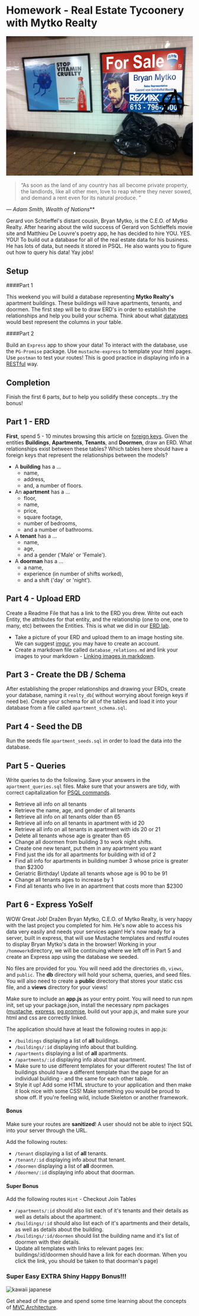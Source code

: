 # Homework - Real Estate Tycoonery with Mytko Realty
![Bryan Mytko](mytko_reality.jpg)
> “As soon as the land of any country has all become private property,
> the landlords, like all other men, love to reap where they never sowed,
> and demand a rent even for its natural produce. ”

*— Adam Smith, Wealth of Nations***


Gerard von Schtieffel's distant cousin, Bryan Mytko, is the C.E.O. of Mytko Realty. After hearing about the wild success of Gerard von Schtieffels movie site and Matthieu De Louvre's poetry app, he has decided to hire YOU. YES. YOU! To build out a database for all of the real estate data for his business. He has lots of data, but needs it stored in PSQL. He also wants you to figure out how to query his data! Yay jobs!

## Setup

####Part 1

This weekend you will build a database representing **Mytko Realty's** apartment buildings. These buildings will have apartments, tenants,
and doormen. The first step will be to draw ERD's in order to establish the
relationships and help you build your schema. Think about what
[datatypes](http://www.postgresql.org/docs/9.3/static/datatype.html) would best represent the columns in your table.

####Part 2 

Build an `Express` app to show your data! To interact with the database, use the `PG-Promise` package. Use `mustache-express` to template your html pages. Use `postman` to test your routes! This is good practice in displaying info in a [RESTful](http://www.restapitutorial.com/lessons/restquicktips.html) way.


## Completion

Finish the first 6 parts, _but_ to help you solidify these concepts...try the bonus!

## Part 1 - ERD
**First**, spend 5 - 10 minutes browsing this article on [foreign keys](http://www.w3resource.com/PostgreSQL/foreign-key-constraint.php).
Given the entities **Buildings**, **Apartments**, **Tenants**, and **Doormen**,
draw an ERD. What relationships exist between these tables? Which tables here should
have a foreign keys that represent the relationships between the models?

- A **building** has a ...
  - name,
  - address,
  - and, a number of floors.
- An **apartment** has a ...
  - floor,
  - name,
  - price,
  - square footage,
  - number of bedrooms,
  - and a number of bathrooms.
- A **tenant** has a ...
  - name,
  - age,
  - and a gender ('Male' or 'Female').
- A **doorman** has a ...
  - a name,
  - experience (in number of shifts worked),
  - and a shift ('day' or 'night').

## Part 4 - Upload ERD

Create a Readme File that has a link to the ERD you drew. Write out each Entity, the attributes for that entity, and the relationship (one to one, one to many, etc) between the Entities. This is what we did in our [ERD lab](https://www.lucidchart.com/pages/er-diagrams).

- Take a picture of your ERD and upload them to an image hosting site. We can suggest [imgur](http://imgur.com), you may have to create an account. 
- Create a markdown file called `database_relations.md` and link your images to your markdown - [Linking images in markdown](https://github.com/adam-p/markdown-here/wiki/Markdown-Cheatsheet#images).

## Part 3 - Create the DB / Schema

After establishing the proper relationships and drawing your ERDs, create your
database, naming it `realty_db`( without worrying about foreign keys if need be).  Create your schema for all of the tables and load it into your database from a file called `apartment_schema.sql`.

## Part 4 - Seed the DB

Run the seeds file `apartment_seeds.sql` in order to load the data into the database.

## Part 5 - Queries

Write queries to do the following. Save your answers in the `apartment_queries.sql` files. Make sure that your answers are tidy, with correct capitalization for [PSQL commands](http://www.postgresqltutorial.com/).

- Retrieve all info on all tenants
- Retrieve the name, age, and gender of all tenants
- Retrieve all info on all tenants older than 65
- Retrieve all info on all tenants in apartment with id 20
- Retrieve all info on all tenants in apartment with ids 20 or 21
- Delete all tenants whose age is greater than 65
- Change all doormen from building 3 to work night shifts.
- Create one new tenant, put them in any apartment you want
- Find just the ids for all apartments for building with id of 2
- Find all info for apartments in building number 3 whose price is greater than $2300
- Geriatric Birthday! Update all tenants whose age is 90 to be 91
- Change all tenants ages to increase by 1
- Find all tenants who live in an apartment that costs more than $2300


## Part 6 - Express YoSelf

WOW Great Job! Dražen Bryan Mytko, C.E.O. of Mytko Realty, is very happy with the last project you completed for him. He's now able to access his data very easily and needs your services again! He's now ready for a server, built in express, that will use Mustache templates and restful routes to display Bryan Mytko's data in the browser!
Working in your `/homework`directory, we will be continuing where we left off in Part 5 and create an Express app using the database we seeded. 

No files are provided for you. You will need add the directories `db`, `views`, and `public`.
The **db** directory will hold your schema, queries, and seed files. You will also need to create a **public** directory that stores your static css file, and a **views** directory for your views!

Make sure to include an **app.js** as your entry point. You will need to run npm init, set up your package.json, install the necessary npm packages ([mustache](https://mustache.github.io/), [express](http://expressjs.com/en/guide/routing.html), [pg promise](https://github.com/vitaly-t/pg-promise), build out your app.js, and make sure your html and css are correctly linked.

The application should have at least the following routes in app.js:

- `/buildings` displaying a list of **all** buildings.
- `/buildings/:id` displaying info about that building.
- `/apartments` displaying a list of **all** apartments.
- `/apartments/:id` displaying info about that apartment.
- Make sure to use different templates for your different routes! The list of buildings should have a different template than the page for an individual building - and the same for each other table.
- Style it up! Add some HTML structure to your application and then make it look nice with some CSS! Make something you would be proud to show off. If you're feeling wild, include Skeleton or another framework.

#### Bonus
Make sure your routes are **sanitized**! A user should not be able to inject SQL into your server through the URL.

Add the following routes:
- `/tenant` displaying a list of **all** tenants.
- `/tenant/:id` displaying info about that tenant.
- `/doormen` displaying a list of **all** doormen.
- `/doormen/:id` displaying info about that doorman.

#### Super Bonus
Add the following routes `Hint` - Checkout Join Tables
- `/apartments/:id` should also list each of it's tenants and their details as well as details about the apartment.
- `/buildings/:id` should also list each of it's apartments and their details, as well as details about the building.
- `/buildings/:id/doormen` should list the building name and it's list of doormen with their details.
- Update all templates with links to relevant pages (ex: buildings/:id/doormen should have a link for each doorman. When you click the link, you should be taken to that doorman's page)

### Super Easy EXTRA Shiny Happy Bonus!!!
![kawaii japanese](http://blog.modes4u.com/images/A-Unique-Christmas-Gift-Idea-for-school-classes/sticker-sack-cats-Japan-kawaii-133029-1.jpg)

Get ahead of the game and spend some time learning about the concepts of [MVC Architecture](https://developer.chrome.com/apps/app_frameworks#mvc). 
